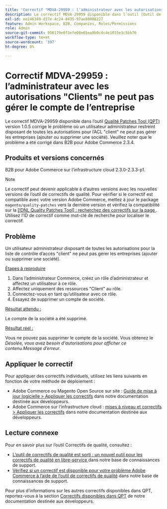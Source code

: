 ```yaml
---
title: 'Correctif "MDVA-29959 : l’administrateur avec les autorisations "Les clients" ne peut pas gérer le compte de l’entreprise"'
description: Le correctif MDVA-29959 disponible dans l’outil [Outil de correctifs de qualité (QPT)](/help/announcements/adobe-commerce-announcements/magento-quality-patches-released-new-tool-to-self-serve-quality-patches.md) version 1.0.5 corrige le problème lorsqu’un utilisateur administrateur restreint disposant de toutes les autorisations pour l’ACL "client" ne peut pas gérer les entreprises (ajouter ou supprimer une entreprise). Veuillez noter que le problème a été corrigé dans B2B pour Adobe Commerce 2.3.4.
exl-id: ee246380-d37e-4c24-8435-97ae80088227
feature: Admin Workspace, B2B, Companies, Roles/Permissions
role: Admin
source-git-commit: 958179e0f3efe08e65ea8b0c4c4e1015e3c5bb76
workflow-type: tm+mt
source-wordcount: '397'
ht-degree: 0%

---
```


# Correctif MDVA-29959 : l’administrateur avec les autorisations &quot;Clients&quot; ne peut pas gérer le compte de l’entreprise

Le correctif MDVA-29959 disponible dans l’outil [Qualité Patches Tool (QPT)](/help/announcements/adobe-commerce-announcements/magento-quality-patches-released-new-tool-to-self-serve-quality-patches.md) version 1.0.5 corrige le problème où un utilisateur administrateur restreint disposant de toutes les autorisations pour l’ACL &quot;client&quot; ne peut pas gérer les entreprises (ajouter ou supprimer une société). Veuillez noter que le problème a été corrigé dans B2B pour Adobe Commerce 2.3.4.

## Produits et versions concernés

B2B pour Adobe Commerce sur l’infrastructure cloud 2.3.0-2.3.3-p1.

>[!NOTE]
>
>Le correctif peut devenir applicable à d’autres versions avec les nouvelles versions de l’outil de correctifs de qualité. Pour vérifier si le correctif est compatible avec votre version Adobe Commerce, mettez à jour le package `magento/quality-patches` vers la dernière version et vérifiez la compatibilité sur la [[!DNL Quality Patches Tool] : recherchez des correctifs sur la page ](https://devdocs.magento.com/quality-patches/tool.html#patch-grid). Utilisez l’ID de correctif comme mot-clé de recherche pour localiser le correctif.

## Problème

Un utilisateur administrateur disposant de toutes les autorisations pour la liste de contrôle d’accès &quot;client&quot; ne peut pas gérer les entreprises (ajouter ou supprimer une société).

<u>Étapes à reproduire</u>

1. Dans l’administrateur Commerce, créez un rôle d’administrateur et affectez un utilisateur à ce rôle.
1. Affectez uniquement des ressources &quot;Client&quot; au rôle.
1. Connectez-vous en tant qu’utilisateur avec ce rôle.
1. Essayez de supprimer un compte de société.

<u>Résultat attendu :</u>

Le compte de la société a été supprimé.

<u>Résultat réel :</u>

Vous ne pouvez pas supprimer le compte de la société. Vous obtenez le *Désolée, vous avez besoin d&#39;autorisations pour afficher ce contenu.Message d’erreur*.

## Appliquer le correctif

Pour appliquer des correctifs individuels, utilisez les liens suivants en fonction de votre méthode de déploiement :

* Adobe Commerce ou Magento Open Source sur site : [Guide de mise à jour logicielle > Appliquer les correctifs](https://devdocs.magento.com/guides/v2.4/comp-mgr/patching/mqp.html) dans notre documentation destinée aux développeurs.
* Adobe Commerce sur l’infrastructure cloud : [mises à niveau et correctifs > Appliquer les correctifs](https://devdocs.magento.com/cloud/project/project-patch.html) dans notre documentation destinée aux développeurs.

## Lecture connexe

Pour en savoir plus sur l’outil Correctifs de qualité, consultez :

* [ L’outil de correctifs de qualité est sorti : un nouvel outil pour les correctifs de qualité en libre-service ](/help/announcements/adobe-commerce-announcements/magento-quality-patches-released-new-tool-to-self-serve-quality-patches.md) dans notre base de connaissances de support.
* [Vérifiez si un correctif est disponible pour votre problème Adobe Commerce à l’aide de l’outil de correctifs de qualité](/help/support-tools/patches-available-in-qpt-tool/check-patch-for-magento-issue-with-magento-quality-patches.md) dans notre base de connaissances de support.

Pour plus d’informations sur les autres correctifs disponibles dans QPT, reportez-vous à la section [Correctifs disponibles dans QPT](https://devdocs.magento.com/quality-patches/tool.html#patch-grid) de notre documentation destinée aux développeurs.

